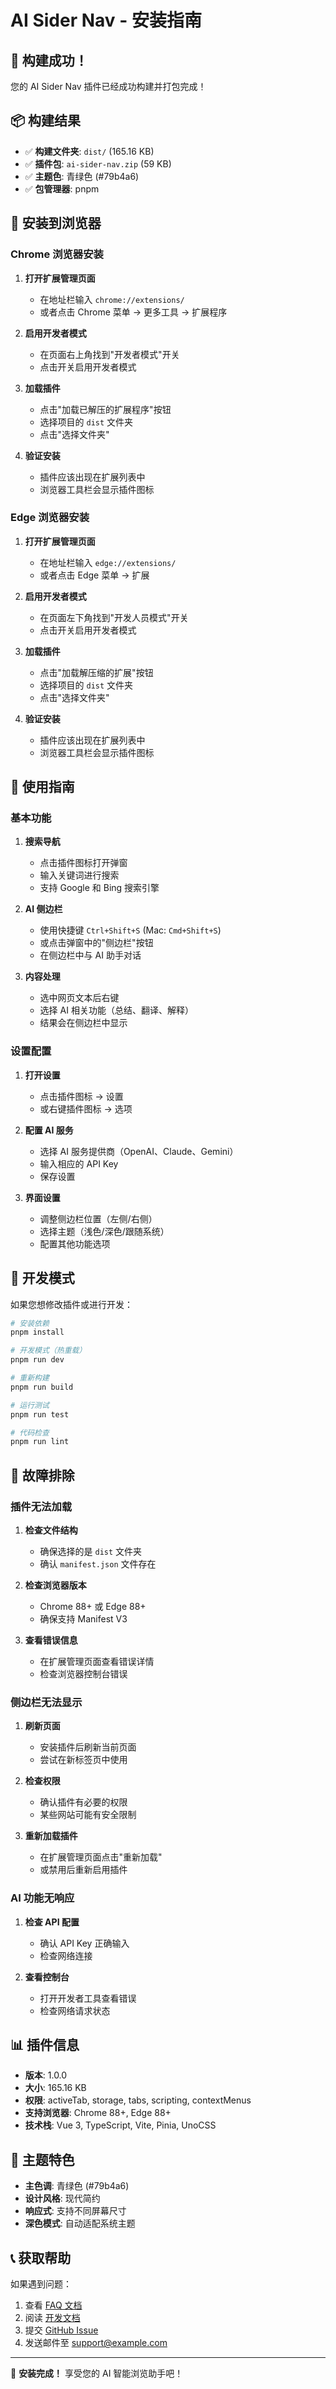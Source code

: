 # AI Sider Nav - 安装指南

## 🎉 构建成功！

您的 AI Sider Nav 插件已经成功构建并打包完成！

## 📦 构建结果

- ✅ **构建文件夹**: `dist/` (165.16 KB)
- ✅ **插件包**: `ai-sider-nav.zip` (59 KB)
- ✅ **主题色**: 青绿色 (#79b4a6)
- ✅ **包管理器**: pnpm

## 🚀 安装到浏览器

### Chrome 浏览器安装

1. **打开扩展管理页面**
   - 在地址栏输入 `chrome://extensions/`
   - 或者点击 Chrome 菜单 → 更多工具 → 扩展程序

2. **启用开发者模式**
   - 在页面右上角找到"开发者模式"开关
   - 点击开关启用开发者模式

3. **加载插件**
   - 点击"加载已解压的扩展程序"按钮
   - 选择项目的 `dist` 文件夹
   - 点击"选择文件夹"

4. **验证安装**
   - 插件应该出现在扩展列表中
   - 浏览器工具栏会显示插件图标

### Edge 浏览器安装

1. **打开扩展管理页面**
   - 在地址栏输入 `edge://extensions/`
   - 或者点击 Edge 菜单 → 扩展

2. **启用开发者模式**
   - 在页面左下角找到"开发人员模式"开关
   - 点击开关启用开发者模式

3. **加载插件**
   - 点击"加载解压缩的扩展"按钮
   - 选择项目的 `dist` 文件夹
   - 点击"选择文件夹"

4. **验证安装**
   - 插件应该出现在扩展列表中
   - 浏览器工具栏会显示插件图标

## 🎯 使用指南

### 基本功能

1. **搜索导航**
   - 点击插件图标打开弹窗
   - 输入关键词进行搜索
   - 支持 Google 和 Bing 搜索引擎

2. **AI 侧边栏**
   - 使用快捷键 `Ctrl+Shift+S` (Mac: `Cmd+Shift+S`)
   - 或点击弹窗中的"侧边栏"按钮
   - 在侧边栏中与 AI 助手对话

3. **内容处理**
   - 选中网页文本后右键
   - 选择 AI 相关功能（总结、翻译、解释）
   - 结果会在侧边栏中显示

### 设置配置

1. **打开设置**
   - 点击插件图标 → 设置
   - 或右键插件图标 → 选项

2. **配置 AI 服务**
   - 选择 AI 服务提供商（OpenAI、Claude、Gemini）
   - 输入相应的 API Key
   - 保存设置

3. **界面设置**
   - 调整侧边栏位置（左侧/右侧）
   - 选择主题（浅色/深色/跟随系统）
   - 配置其他功能选项

## 🔧 开发模式

如果您想修改插件或进行开发：

```bash
# 安装依赖
pnpm install

# 开发模式（热重载）
pnpm run dev

# 重新构建
pnpm run build

# 运行测试
pnpm run test

# 代码检查
pnpm run lint
```

## 🐛 故障排除

### 插件无法加载

1. **检查文件结构**
   - 确保选择的是 `dist` 文件夹
   - 确认 `manifest.json` 文件存在

2. **检查浏览器版本**
   - Chrome 88+ 或 Edge 88+
   - 确保支持 Manifest V3

3. **查看错误信息**
   - 在扩展管理页面查看错误详情
   - 检查浏览器控制台错误

### 侧边栏无法显示

1. **刷新页面**
   - 安装插件后刷新当前页面
   - 尝试在新标签页中使用

2. **检查权限**
   - 确认插件有必要的权限
   - 某些网站可能有安全限制

3. **重新加载插件**
   - 在扩展管理页面点击"重新加载"
   - 或禁用后重新启用插件

### AI 功能无响应

1. **检查 API 配置**
   - 确认 API Key 正确输入
   - 检查网络连接

2. **查看控制台**
   - 打开开发者工具查看错误
   - 检查网络请求状态

## 📊 插件信息

- **版本**: 1.0.0
- **大小**: 165.16 KB
- **权限**: activeTab, storage, tabs, scripting, contextMenus
- **支持浏览器**: Chrome 88+, Edge 88+
- **技术栈**: Vue 3, TypeScript, Vite, Pinia, UnoCSS

## 🎨 主题特色

- **主色调**: 青绿色 (#79b4a6)
- **设计风格**: 现代简约
- **响应式**: 支持不同屏幕尺寸
- **深色模式**: 自动适配系统主题

## 📞 获取帮助

如果遇到问题：

1. 查看 [FAQ 文档](docs/FAQ.md)
2. 阅读 [开发文档](docs/DEVELOPMENT.md)
3. 提交 [GitHub Issue](https://github.com/your-username/ai-sider-nav/issues)
4. 发送邮件至 support@example.com

---

🎊 **安装完成！** 享受您的 AI 智能浏览助手吧！
